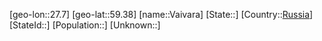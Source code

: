 ﻿---
location: [59.38,27.7]
type: City
tags:
- geo/City


SpocWebEntityId: 35167
isDeleted: false
confidential: public

---
[geo-lon::27.7]
[geo-lat::59.38]
[name::Vaivara]
[State::]
[Country::[Russia](geo/Continent/Europe/Russia.md)]
[StateId::]
[Population::]
[Unknown::]

